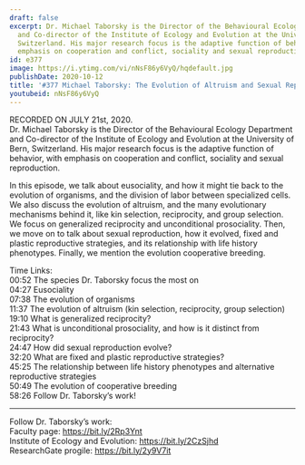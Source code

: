 ```yaml
---
draft: false
excerpt: Dr. Michael Taborsky is the Director of the Behavioural Ecology Department
  and Co-director of the Institute of Ecology and Evolution at the University of Bern,
  Switzerland. His major research focus is the adaptive function of behavior, with
  emphasis on cooperation and conflict, sociality and sexual reproduction.
id: e377
image: https://i.ytimg.com/vi/nNsF86y6VyQ/hqdefault.jpg
publishDate: 2020-10-12
title: '#377 Michael Taborsky: The Evolution of Altruism and Sexual Reproduction'
youtubeid: nNsF86y6VyQ
---
```

RECORDED ON JULY 21st, 2020.  
Dr. Michael Taborsky is the Director of the Behavioural Ecology Department and Co-director of the Institute of Ecology and Evolution at the University of Bern, Switzerland. His major research focus is the adaptive function of behavior, with emphasis on cooperation and conflict, sociality and sexual reproduction.

In this episode, we talk about eusociality, and how it might tie back to the evolution of organisms, and the division of labor between specialized cells. We also discuss the evolution of altruism, and the many evolutionary mechanisms behind it, like kin selection, reciprocity, and group selection. We focus on generalized reciprocity and unconditional prosociality. Then, we move on to talk about sexual reproduction, how it evolved, fixed and plastic reproductive strategies, and its relationship with life history phenotypes. Finally, we mention the evolution cooperative breeding.

Time Links:  
00:52  The species Dr. Taborsky focus the most on  
04:27  Eusociality  
07:38  The evolution of organisms  
11:37  The evolution of altruism (kin selection, reciprocity, group selection)  
19:10  What is generalized reciprocity?  
21:43  What is unconditional prosociality, and how is it distinct from reciprocity?  
24:47  How did sexual reproduction evolve?  
32:20  What are fixed and plastic reproductive strategies?  
45:25  The relationship between life history phenotypes and alternative reproductive strategies  
50:49  The evolution of cooperative breeding  
58:26  Follow Dr. Taborsky’s work!

---

Follow Dr. Taborsky’s work:  
Faculty page: https://bit.ly/2Rp3Ynt  
Institute of Ecology and Evolution: https://bit.ly/2CzSjhd  
ResearchGate progile: https://bit.ly/2y9V7it
